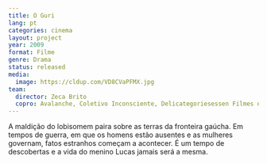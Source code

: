 ```yaml
---
title: O Guri
lang: pt
categories: cinema
layout: project
year: 2009
format: Filme
genre: Drama
status: released
media:
  image: https://cldup.com/VD8CVaPFMX.jpg
team:
  director: Zeca Brito
  copro: Avalanche, Coletivo Inconsciente, Delicategoriesessen Filmes e Besouro Filmes
---
```


A maldição do lobisomem paira sobre as terras da fronteira gaúcha. Em tempos de guerra, em que os homens estão ausentes e as mulheres governam, fatos estranhos começam a acontecer. É um tempo de descobertas e a vida do menino Lucas jamais será a mesma.
